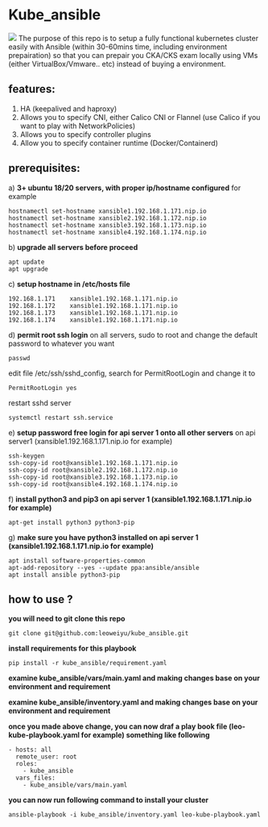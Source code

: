 # Kube_ansible
![](https://assets.website-files.com/610cc7a5a58576a806711235/61371028773d7e7f92976edc_60884e8987a12fc2eda2f50b_logo_cka_whitetext-2.png)
The purpose of this repo is to setup a fully functional kubernetes cluster easily with Ansible (within 30-60mins time, including environment prepairation)
so that you can prepair you CKA/CKS exam locally using VMs (either VirtualBox/Vmware.. etc) instead of buying a environment.

## features:
1. HA (keepalived and haproxy)
2. Allows you to specify CNI, either Calico CNI or Flannel (use Calico if you want to play with NetworkPolicies)
3. Allows you to specify controller plugins
4. Allow you to specify container runtime (Docker/Containerd)


## prerequisites:


a) **3+ ubuntu 18/20 servers, with proper ip/hostname configured**
for example
```
hostnamectl set-hostname xansible1.192.168.1.171.nip.io
hostnamectl set-hostname xansible2.192.168.1.172.nip.io
hostnamectl set-hostname xansible3.192.168.1.173.nip.io
hostnamectl set-hostname xansible4.192.168.1.174.nip.io
```

b) **upgrade all servers before proceed**
```
apt update
apt upgrade
```

c) **setup hostname in /etc/hosts file**
```
192.168.1.171    xansible1.192.168.1.171.nip.io
192.168.1.172    xansible1.192.168.1.171.nip.io
192.168.1.173    xansible1.192.168.1.171.nip.io
192.168.1.174    xansible1.192.168.1.171.nip.io
```

d) **permit root ssh login**
on all servers, sudo to root and change the default password to whatever you want
```
passwd
```
edit file /etc/ssh/sshd_config, search for PermitRootLogin and change it to
```
PermitRootLogin yes
```
restart sshd server
```
systemctl restart ssh.service
```

e) **setup password free login for api server 1 onto all other servers**
on api server1 (xansible1.192.168.1.171.nip.io for example)
```
ssh-keygen
ssh-copy-id root@xansible1.192.168.1.171.nip.io
ssh-copy-id root@xansible2.192.168.1.172.nip.io
ssh-copy-id root@xansible3.192.168.1.173.nip.io
ssh-copy-id root@xansible4.192.168.1.174.nip.io
```

f) **install python3 and pip3 on api server 1 (xansible1.192.168.1.171.nip.io for example)**
```
apt-get install python3 python3-pip
```

g) **make sure you have python3 installed on api server 1 (xansible1.192.168.1.171.nip.io for example)**
```
apt install software-properties-common
apt-add-repository --yes --update ppa:ansible/ansible
apt install ansible python3-pip
```



## how to use ?
**you will need to git clone this repo**

```
git clone git@github.com:leoweiyu/kube_ansible.git
```

**install requirements for this playbook**
```
pip install -r kube_ansible/requirement.yaml
```

**examine kube_ansible/vars/main.yaml and making changes base on your environment and requirement**

**examine kube_ansible/inventory.yaml and making changes base on your environment and requirement**

**once you made above change, you can now draf a play book file (leo-kube-playbook.yaml for example) something like following**
```
- hosts: all
  remote_user: root
  roles:
    - kube_ansible
  vars_files:
    - kube_ansible/vars/main.yaml
```

**you can now run following command to install your cluster**
```
ansible-playbook -i kube_ansible/inventory.yaml leo-kube-playbook.yaml
```

